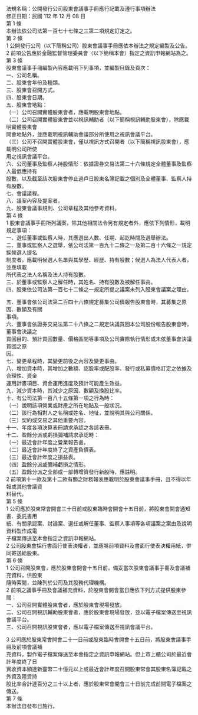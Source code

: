 法規名稱：公開發行公司股東會議事手冊應行記載及遵行事項辦法  
修正日期：民國 112 年 12 月 08 日  
第 1 條  
本辦法依公司法第一百七十七條之三第二項規定訂定之。  
第 2 條  
1 公開發行公司（以下簡稱公司）股東會議事手冊應依本辦法之規定編製及公告。  
2 前項公告應於金融監督管理委員會（以下簡稱本會）指定之資訊申報網站為之。  
第 3 條  
股東會議事手冊編製內容應載明下列事項，並編製目錄及頁次：  
一、公司名稱。  
二、股東會年份及種類。  
三、股東會召開方式。  
四、股東會日期。  
五、股東會地點：  
（一）公司召開實體股東會者，應載明股東會地點。  
（二）公司召開實體股東會並以視訊輔助者（以下簡稱視訊輔助股東會），除應載明實體股東會  
開會地點外，並應載明視訊輔助會議部分所使用之視訊會議平台。  
（三）公司不召開實體股東會，僅以視訊方式召開者（以下簡稱視訊股東會），應載明公司所使  
用之視訊會議平台。  
六、公司董事及監察人持股情形：依據證券交易法第二十六條規定全體董事及監察人最低應持有  
股數，以及截至該次股東會停止過戶日股東名簿記載之個別及全體董事、監察人持有股數。  
七、會議議程。  
八、議案內容及提案者。  
九、股東會議事規則、公司章程及其他參考資料。  
第 4 條  
1 股東會議事手冊所列議案，除其他相關法令另有規定者外，應依下列情形，載明規定事項：  
一、選任董事或監察人時，其應選出人數、任期、起訖時間及選舉辦法。  
二、董事或監察人之選舉，依公司法第一百九十二條之一及第二百十六條之一規定採候選人提名  
制度者，應載明候選人名單與其學歷、經歷、持有股數；候選人為法人代表人者，並應填載  
所代表之法人名稱及法人持有股數。  
三、於董事或監察人之解任時，其姓名、持有股數及被解任事由。  
四、股東依公司法第一百七十二條之一規定所提之議案未列入股東會議案之理由。  


五、董事會依公司法第二百四十六條規定募集公司債報告股東會時，其募集之原因、數額及有關  
事項。  
六、董事會依證券交易法第二十八條之二規定決議買回本公司股份報告股東會時，董事會決議之  
買回目的、預計買回數量、價格區間等事項及公司實際執行情形或未依董事會決議買回之原  
因。  
七、變更章程時，其變更前後之內容及變更事由。  
八、增加資本時，其增加之數額、認股率或配股率、發行或私募價格訂定之依據及合理性、資金  
運用計畫項目、資金運用進度及預計可能產生效益。  
九、減少資本時，其減少之原因、數額及換股比率。  
十、有公司法第一百八十五條第一項之行為時：  
（一）說明該項營業或財產之所在地點及一般狀況。  
（二）該行為相對人之名稱或姓名、地址，並說明其與公司關係。  
（三）契約或交易之其他重要內容。  
十一、年度各項決算表冊請求承認之各該表冊。  
十二、盈餘分派或虧損彌補請求承認時：  
（一）最近會計年度之營業報告書。  
（二）最近會計年度終了之資產負債表。  
（三）最近會計年度之損益表。  
（四）盈餘分派或彌補虧損之情形。  
（五）盈餘分派之全部或一部轉增資發行新股時，應註明。  
2 前項第十一款及第十二款有關之財務報表應載明於股東會議事手冊，且不得以年報或其他會議資  
料替代。  
第 5 條  
1 公司應於股東常會開會三十日前或股東臨時會開會十五日前，將股東會開會通知書、委託書用  
紙、有關承認案、討論案、選任或解任董事、監察人事項等各項議案之案由及說明資料製作成電  
子檔案傳送至本會指定之資訊申報網站。  
2 公司股東會採行書面行使表決權者，並應將前項資料及書面行使表決權用紙，併同寄送給股東。  
第 6 條  
1 公司召開股東會，應於股東會開會十五日前，備妥當次股東會議事手冊及會議補充資料，供股東  
隨時索閱，並陳列於公司及其股務代理機構。  
2 前項之議事手冊及會議補充資料，於股東會開會當日應依下列方式提供股東參閱：  
一、公司召開實體股東會者，應於股東會現場發放。  
二、公司召開視訊輔助股東會者，應於股東會現場發放，並以電子檔案傳送至視訊會議平台。  
三、公司召開視訊股東會者，應以電子檔案傳送至視訊會議平台。  


3 公司應於股東常會開會二十一日前或股東臨時會開會十五日前，將股東會議事手冊及前項會議補  
充資料，製作電子檔案傳送至本會指定之資訊申報網站。但上市上櫃公司於最近會計年度終了日  
實收資本額達新臺幣二十億元以上或最近會計年度召開股東常會其股東名簿記載之外資及陸資持  
股比率合計達百分之三十以上者，應於股東常會開會三十日前完成前開電子檔案之傳送。  
第 7 條  
本辦法自發布日施行。  


